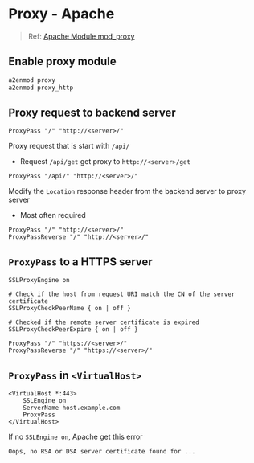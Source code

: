 # Proxy - Apache

> Ref: [Apache Module mod_proxy](https://httpd.apache.org/docs/2.4/mod/mod_proxy.html)

## Enable proxy module

```bash
a2enmod proxy
a2enmod proxy_http
```

## Proxy request to backend server

```apacheconf
ProxyPass "/" "http://<server>/"
```

Proxy request that is start with `/api/`

- Request `/api/get` get proxy to `http://<server>/get`

```apacheconf
ProxyPass "/api/" "http://<server>/"
```

Modify the `Location` response header from the backend server to proxy server

- Most often required

```apacheconf
ProxyPass "/" "http://<server>/"
ProxyPassReverse "/" "http://<server>/"
```

## `ProxyPass` to a HTTPS server

```apacheconf
SSLProxyEngine on

# Check if the host from request URI match the CN of the server certificate
SSLProxyCheckPeerName { on | off }

# Checked if the remote server certificate is expired
SSLProxyCheckPeerExpire { on | off }

ProxyPass "/" "https://<server>/"
ProxyPassReverse "/" "https://<server>/"
```

## `ProxyPass` in `<VirtualHost>`

```apacheconf
<VirtualHost *:443>
    SSLEngine on
    ServerName host.example.com
    ProxyPass
</VirtualHost>
```

If no `SSLEngine on`, Apache get this error

```
Oops, no RSA or DSA server certificate found for ...
```
